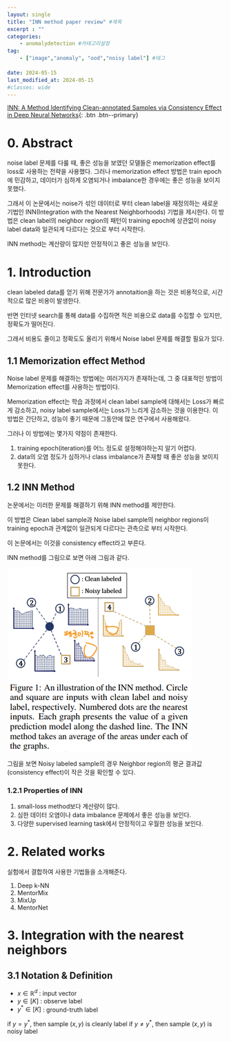 ```yaml
---
layout: single
title: "INN method paper review" #제목
excerpt : ""
categories: 
    - anomalydetection #카테고리설정
tag: 
    - ["image","anomaly", "ood","noisy label"] #테그

date: 2024-05-15
last_modified_at: 2024-05-15
#classes: wide    
---
```


[INN: A Method Identifying Clean-annotated Samples via Consistency Effect in Deep Neural Networks](https://arxiv.org/pdf/2106.15185){: .btn .btn--primary}

# 0. Abstract

noise label 문제를 다룰 때, 좋은 성능을 보였던 모델들은 memorization effect를 loss로 사용하는 전략을 사용했다.
그러나 memorization effect 방법은 train epoch에 민감하고, 데이터가 심하게 오염되거나 imbalance한 경우에는 좋은 성능을 보이지 못했다.

그래서 이 논문에서는 noise가 섞인 데이터로 부터 clean label을 재정의하는 새로운 기법인 INN(Integration with the Nearest Neighborhoods) 기법을 제시한다.
이 방법은 clean label의 neighbor region의 패턴이 training epoch에 상관없이 noisy label data와 일관되게 다르다는 것으로 부터 시작한다.

INN method는 계산량이 많지만 안정적이고 좋은 성능을 보인다.

# 1. Introduction

clean labeled data를 얻기 위해 전문가가 annotaition을 하는 것은 비용적으로, 시간적으로 많은 비용이 발생한다.

반면 인터넷 search를 통해 data를 수집하면 적은 비용으로 data를 수집할 수 있지만, 정확도가 떨어진다.

그래서 비용도 줄이고 정확도도 올리기 위해서 Noise label 문제를 해결할 필요가 있다.


## 1.1 Memorization effect Method
Noise label 문제를 해결하는 방법에는 여러가지가 존재하는데, 그 중 대표적인 방법이 Memorization effect를 사용하는 방법이다.

Memorization effect는 학습 과정에서 clean label sample에 대해서는 Loss가 빠르게 감소하고, noisy label sample에서는 Loss가 느리게 감소하는 것을 이용한다.
이 방법은 간단하고, 성능이 좋기 때문에 그동안에 많은 연구에서 사용해왔다.

그러나 이 방법에는 몇가지 약점이 존재한다.
1. training epoch(iteration)를 어느 정도로 설정해야하는지 알기 어렵다.
2. data의 오염 정도가 심하거나 class imbalance가 존재할 때 좋은 성능을 보이지 못한다.


## 1.2 INN Method
논문에서는 이러한 문제를 해결하기 위해 INN method를 제안한다.

이 방법은 Clean label sample과 Noise label sample의 neighbor regions이 training epoch과 관계없이 일관되게 다르다는 관측으로 부터 시작한다.

이 논문에서는 이것을 consistency effect라고 부른다. 

INN method를 그림으로 보면 아래 그림과 같다.

![INN](/assets/images/anomalydetection/INN/INN_figure.png)

그림을 보면 Noisy labeled sample의 경우 Neighbor region의 평균 결과값(consistency effect)이 작은 것을 확인할 수 있다.

### 1.2.1 Properties of INN

1. small-loss method보다 계산량이 많다.
2. 심한 데이터 오염이나 data imbalance 문제에서 좋은 성능을 보인다.
3. 다양한 supervised learning task에서 안정적이고 우월한 성능을 보인다.

# 2. Related works

실험에서 결합하여 사용한 기법들을 소개해준다.

1. Deep k-NN
2. MentorMix
3. MixUp
4. MentorNet

# 3. Integration with the nearest neighbors

## 3.1 Notation & Definition

* $x \in \mathbb{R}^d$ : input vector
* $y \in [K]$ : observe label
* $y^* \in [K]$ : ground-truth label

if $y = y^*$, then sample $(x,y)$ is cleanly label
if $y \neq y^*$, then sample $(x,y)$ is noisy label
